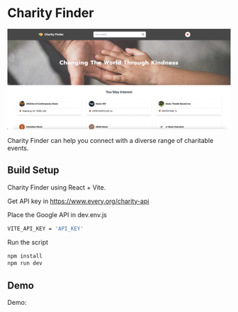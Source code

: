 # Charity Finder
![](/screenshots/screenshot_1.png)

Charity Finder can help you connect with a diverse range of charitable events.

## Build Setup

Charity Finder using React + Vite.

Get API key in https://www.every.org/charity-api

Place the Google API in dev.env.js
``` bash
VITE_API_KEY = 'API_KEY'
```
Run the script
``` bash
npm install
npm run dev
```

## Demo
Demo: 
